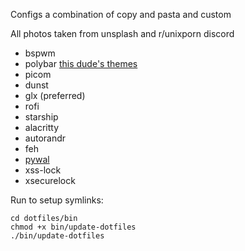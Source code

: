 Configs a combination of copy and pasta and custom

All photos taken from unsplash and r/unixporn discord

- bspwm
- polybar [this dude's themes](https://github.com/adi1090x/polybar-themes)
- picom
- dunst
- glx (preferred)
- rofi
- starship
- alacritty
- autorandr
- feh
- [pywal](https://github.com/dylanaraps/pywal)
- xss-lock
- xsecurelock

Run to setup symlinks:
```shell
cd dotfiles/bin
chmod +x bin/update-dotfiles
./bin/update-dotfiles
```
